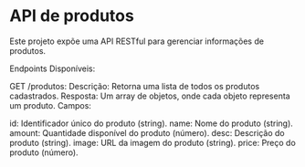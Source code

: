 <h1>API de produtos</h1>
Este projeto expõe uma API RESTful para gerenciar informações de produtos.

Endpoints Disponíveis:

GET /produtos:
Descrição: Retorna uma lista de todos os produtos cadastrados.
Resposta: Um array de objetos, onde cada objeto representa um produto.
Campos:

id: Identificador único do produto (string).
name: Nome do produto (string).
amount: Quantidade disponível do produto (número).
desc: Descrição do produto (string).
image: URL da imagem do produto (string).
price: Preço do produto (número).
